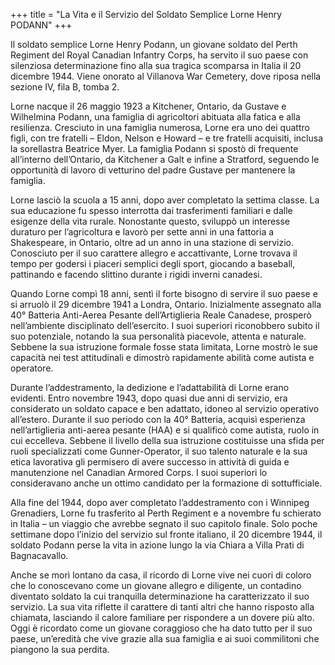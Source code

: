 +++
title = "La Vita e il Servizio del Soldato Semplice Lorne Henry PODANN"
+++


Il soldato semplice Lorne Henry Podann, un giovane soldato del Perth Regiment del Royal Canadian Infantry Corps, ha servito il suo paese con silenziosa determinazione fino alla sua tragica scomparsa in Italia il 20 dicembre 1944. 
Viene onorato al Villanova War Cemetery, dove riposa nella sezione IV, fila B, tomba 2.

Lorne nacque il 26 maggio 1923 a Kitchener, Ontario, da Gustave e Wilhelmina Podann, una famiglia di agricoltori abituata alla fatica e alla resilienza. Cresciuto in una famiglia numerosa, Lorne era uno dei quattro figli, con tre fratelli – Eldon, Nelson e Howard – e tre fratelli acquisiti, inclusa la sorellastra Beatrice Myer. La famiglia Podann si spostò di frequente all’interno dell’Ontario, da Kitchener a Galt e infine a Stratford, seguendo le opportunità di lavoro di vetturino del padre Gustave per mantenere la famiglia.

Lorne lasciò la scuola a 15 anni, dopo aver completato la settima classe. La sua educazione fu spesso interrotta dai trasferimenti familiari e dalle esigenze della vita rurale. Nonostante questo, sviluppò un interesse duraturo per l’agricoltura e lavorò per sette anni in una fattoria a Shakespeare, in Ontario, oltre ad un anno in una stazione di servizio. Conosciuto per il suo carattere allegro e accattivante, Lorne trovava il tempo per godersi i piaceri semplici degli sport, giocando a baseball, pattinando e facendo slittino durante i rigidi inverni canadesi.

Quando Lorne compì 18 anni, sentì il forte bisogno di servire il suo paese e si arruolò il 29 dicembre 1941 a Londra, Ontario. 
Inizialmente assegnato alla 40° Batteria Anti-Aerea Pesante dell’Artiglieria Reale Canadese, prosperò nell’ambiente disciplinato dell’esercito. I suoi superiori riconobbero subito il suo potenziale, notando la sua personalità piacevole, attenta e naturale. Sebbene la sua istruzione formale fosse stata limitata, Lorne mostrò le sue capacità nei test attitudinali e dimostrò rapidamente abilità come autista e operatore.

Durante l’addestramento, la dedizione e l’adattabilità di Lorne erano evidenti. Entro novembre 1943, dopo quasi due anni di servizio, era considerato un soldato capace e ben adattato, idoneo al servizio operativo all’estero. Durante il suo periodo con la 40° Batteria, acquisì esperienza nell’artiglieria anti-aerea pesante (HAA) e si qualificò come autista, ruolo in cui eccelleva. Sebbene il livello della sua istruzione costituisse una sfida per ruoli specializzati come Gunner-Operator, il suo talento naturale e la sua etica lavorativa gli permisero di avere successo in attività di guida e manutenzione nel Canadian Armored Corps. I suoi superiori lo consideravano anche un ottimo candidato per la formazione di sottufficiale.

Alla fine del 1944, dopo aver completato l’addestramento con i Winnipeg Grenadiers, Lorne fu trasferito al Perth Regiment e a novembre fu schierato in Italia – un viaggio che avrebbe segnato il suo capitolo finale. Solo poche settimane dopo l’inizio del servizio sul fronte italiano, il 20 dicembre 1944, il soldato Podann perse la vita in azione lungo la via Chiara a Villa Prati di Bagnacavallo.

Anche se morì lontano da casa, il ricordo di Lorne vive nei cuori di coloro che lo conoscevano come un giovane allegro e diligente, un contadino diventato soldato la cui tranquilla determinazione ha caratterizzato il suo servizio. La sua vita riflette il carattere di tanti altri che hanno risposto alla chiamata, lasciando il calore familiare per rispondere a un dovere più alto. 
Oggi è ricordato come un giovane coraggioso che ha dato tutto per il suo paese, un’eredità che vive grazie alla sua famiglia e ai suoi commilitoni che piangono la sua perdita.
